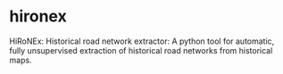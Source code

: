 # hironex
HiRoNEx: Historical road network extractor: A python tool for automatic, fully unsupervised extraction of historical road networks from historical maps.
